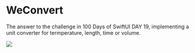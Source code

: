 #  WeConvert

The answer to the challenge in 100 Days of SwiftUI DAY 19, implementing a unit converter for termperature, length, time or volume.

![](./img/weconvert.gif)

